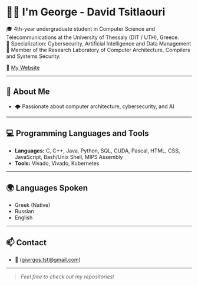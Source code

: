 # ✋🏻 I'm George - David Tsitlaouri

🎓 4th-year undergraduate student in Computer Science and Telecommunications at the University of Thessaly (DIT / UTH), Greece.  
📌 Specialization: Cybersecurity, Artificial Intelligence and Data Management  
🔬 Member of the Research Laboratory of Computer Architecture, Compilers and Systems Security.  

🌊 [My Website](https://skyrianos.com)

---

## 🧭 About Me
- 🌩️ Passionate about computer architecture, cybersecurity, and AI

---

## 💻 Programming Languages and Tools
- **Languages:** C, C++, Java, Python, SQL, CUDA, Pascal, HTML, CSS, JavaScript, Bash/Unix Shell, MIPS Assembly
- **Tools:** Vivado, Vivado, Kubernetes

---

## 🌍 Languages Spoken
- Greek (Native)
- Russian
- English

---

## 📫 Contact
- 📧 (giwrgos.tst@gmail.com)

---

> *Feel free to check out my repositories!*
